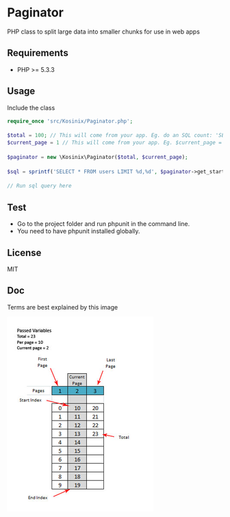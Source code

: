 Paginator
=========

PHP class to split large data into smaller chunks for use in web apps

## Requirements

- PHP >= 5.3.3

## Usage
Include the class

```php
require_once 'src/Kosinix/Paginator.php';

$total = 100; // This will come from your app. Eg. do an SQL count: 'SELECT COUNT(*) AS `total` FROM user'
$current_page = 1 // This will come from your app. Eg. $current_page = $_GET['page'];

$paginator = new \Kosinix\Paginator($total, $current_page);

$sql = sprintf('SELECT * FROM users LIMIT %d,%d', $paginator->get_start_index(), $paginator->get_per_page());

// Run sql query here
```

## Test

- Go to the project folder and run phpunit in the command line.
- You need to have phpunit installed globally.

## License
MIT

## Doc
Terms are best explained by this image

![alt tag](info.jpg)